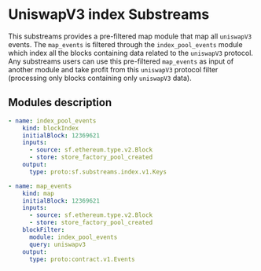 # UniswapV3 index Substreams 

This substreams provides a pre-filtered map module that map all `uniswapV3` events. The `map_events` is filtered through the `index_pool_events` module which index all the blocks containing data related to the `uniswapV3` protocol. Any substreams users can use this pre-filtered `map_events` as input of another module and take profit from this `uniswapV3` protocol filter (processing only blocks containing only `uniswapV3` data). 

## Modules description

```yaml
- name: index_pool_events
    kind: blockIndex
    initialBlock: 12369621
    inputs:
      - source: sf.ethereum.type.v2.Block
      - store: store_factory_pool_created
    output:
      type: proto:sf.substreams.index.v1.Keys
```

```yaml
- name: map_events
    kind: map
    initialBlock: 12369621
    inputs:
      - source: sf.ethereum.type.v2.Block
      - store: store_factory_pool_created
    blockFilter:
      module: index_pool_events
      query: uniswapv3  
    output:
      type: proto:contract.v1.Events
```